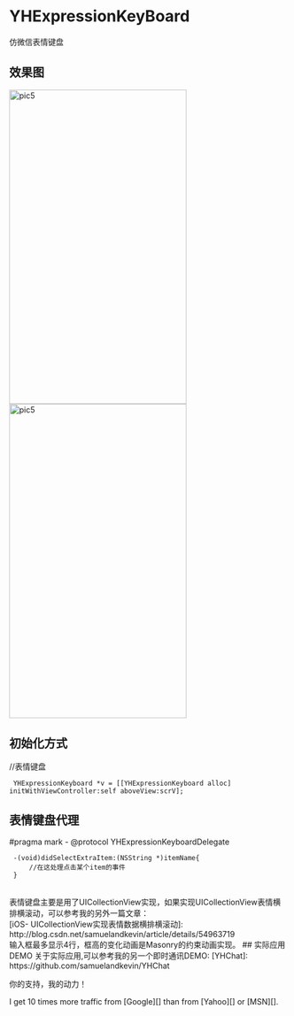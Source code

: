 # YHExpressionKeyBoard
仿微信表情键盘
## 效果图
<img src="http://img.blog.csdn.net/20170214170540043?watermark/2/text/aHR0cDovL2Jsb2cuY3Nkbi5uZXQvc2FtdWVsYW5ka2V2aW4=/font/5a6L5L2T/fontsize/400/fill/I0JBQkFCMA==/dissolve/70/gravity/Center" width = "320" height = "568" alt="pic5" 
align=center /> <img src="http://img.blog.csdn.net/20170401084424393?watermark/2/text/aHR0cDovL2Jsb2cuY3Nkbi5uZXQvc2FtdWVsYW5ka2V2aW4=/font/5a6L5L2T/fontsize/400/fill/I0JBQkFCMA==/dissolve/70/gravity/Center" width = "320" height = "568" alt="pic5" 
align=center /></br>


## 初始化方式 
//表情键盘 <br>
```
 YHExpressionKeyboard *v = [[YHExpressionKeyboard alloc] initWithViewController:self aboveView:scrV];
```

 ## 表情键盘代理 
#pragma mark - @protocol YHExpressionKeyboardDelegate <br>
```
 -(void)didSelectExtraItem:(NSString *)itemName{ 
     //在这处理点击某个item的事件
 }
```
 
<br>
表情键盘主要是用了UICollectionView实现，如果实现UICollectionView表情横排横滚动，可以参考我的另外一篇文章：<br>
[iOS- UICollectionView实现表情数据横排横滚动]: http://blog.csdn.net/samuelandkevin/article/details/54963719 <br>
输入框最多显示4行，框高的变化动画是Masonry的约束动画实现。
## 实际应用DEMO
关于实际应用,可以参考我的另一个即时通讯DEMO: [YHChat]: https://github.com/samuelandkevin/YHChat <br>
<p>你的支持，我的动力！</p>
I get 10 times more traffic from [Google][] than from
[Yahoo][] or [MSN][].

  [google]: http://google.com/        "Google"
  [yahoo]:  http://search.yahoo.com/  "Yahoo Search"
  [msn]:    http://search.msn.com/    "MSN Search"
